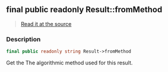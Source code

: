 ## final public readonly Result::fromMethod

> [Read it at the source](https://github.com/julien-boudry/Condorcet/blob/master/src/Result.php#L26)

### Description    

```php
final public readonly string Result->fromMethod 
```

Get the The algorithmic method used for this result.
    